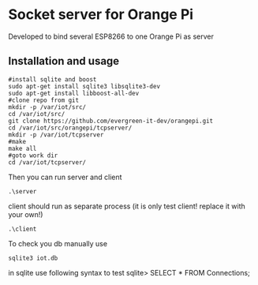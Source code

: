 Socket server for Orange Pi
===

Developed to bind several ESP8266 to one Orange Pi as server

Installation and usage
---

```
#install sqlite and boost
sudo apt-get install sqlite3 libsqlite3-dev 
sudo apt-get install libboost-all-dev
#clone repo from git
mkdir -p /var/iot/src/
cd /var/iot/src/
git clone https://github.com/evergreen-it-dev/orangepi.git
cd /var/iot/src/orangepi/tcpserver/
mkdir -p /var/iot/tcpserver
#make
make all
#goto work dir
cd /var/iot/tcpserver/
```

Then you can run server and client

```
.\server
```
client should run as separate process (it is only test client! replace it with your own!)
```
.\client
```

To check you db manually use

```
sqlite3 iot.db
```
in sqlite use following syntax to test
sqlite> SELECT * FROM Connections;



